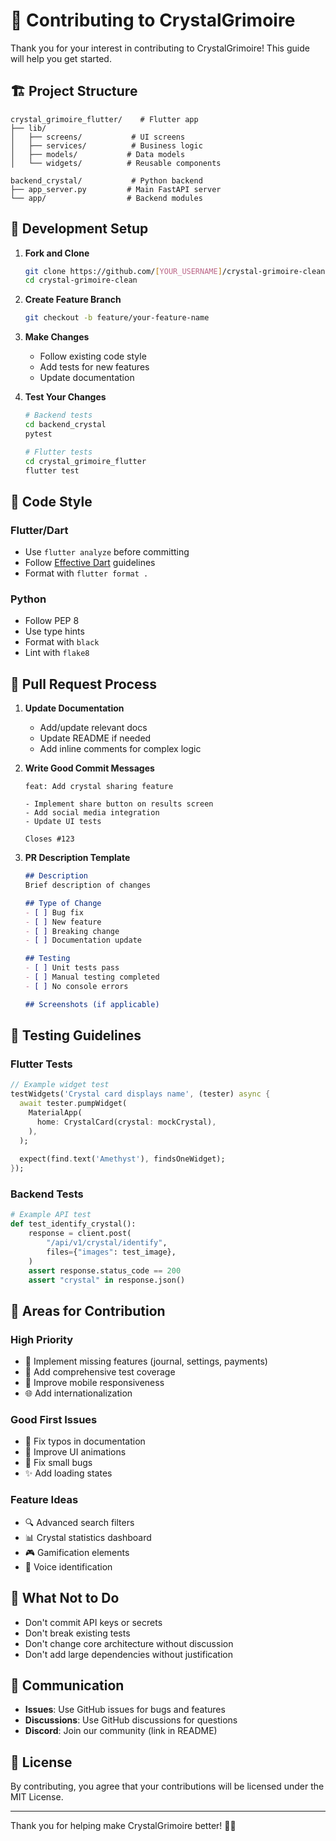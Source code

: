 # 🤝 Contributing to CrystalGrimoire

Thank you for your interest in contributing to CrystalGrimoire! This guide will help you get started.

## 🏗️ Project Structure

```
crystal_grimoire_flutter/    # Flutter app
├── lib/
│   ├── screens/           # UI screens
│   ├── services/          # Business logic
│   ├── models/           # Data models
│   └── widgets/          # Reusable components

backend_crystal/           # Python backend
├── app_server.py         # Main FastAPI server
└── app/                  # Backend modules
```

## 🔧 Development Setup

1. **Fork and Clone**
   ```bash
   git clone https://github.com/[YOUR_USERNAME]/crystal-grimoire-clean.git
   cd crystal-grimoire-clean
   ```

2. **Create Feature Branch**
   ```bash
   git checkout -b feature/your-feature-name
   ```

3. **Make Changes**
   - Follow existing code style
   - Add tests for new features
   - Update documentation

4. **Test Your Changes**
   ```bash
   # Backend tests
   cd backend_crystal
   pytest

   # Flutter tests
   cd crystal_grimoire_flutter
   flutter test
   ```

## 📝 Code Style

### Flutter/Dart
- Use `flutter analyze` before committing
- Follow [Effective Dart](https://dart.dev/guides/language/effective-dart) guidelines
- Format with `flutter format .`

### Python
- Follow PEP 8
- Use type hints
- Format with `black`
- Lint with `flake8`

## 🔄 Pull Request Process

1. **Update Documentation**
   - Add/update relevant docs
   - Update README if needed
   - Add inline comments for complex logic

2. **Write Good Commit Messages**
   ```
   feat: Add crystal sharing feature
   
   - Implement share button on results screen
   - Add social media integration
   - Update UI tests
   
   Closes #123
   ```

3. **PR Description Template**
   ```markdown
   ## Description
   Brief description of changes

   ## Type of Change
   - [ ] Bug fix
   - [ ] New feature
   - [ ] Breaking change
   - [ ] Documentation update

   ## Testing
   - [ ] Unit tests pass
   - [ ] Manual testing completed
   - [ ] No console errors

   ## Screenshots (if applicable)
   ```

## 🧪 Testing Guidelines

### Flutter Tests
```dart
// Example widget test
testWidgets('Crystal card displays name', (tester) async {
  await tester.pumpWidget(
    MaterialApp(
      home: CrystalCard(crystal: mockCrystal),
    ),
  );
  
  expect(find.text('Amethyst'), findsOneWidget);
});
```

### Backend Tests
```python
# Example API test
def test_identify_crystal():
    response = client.post(
        "/api/v1/crystal/identify",
        files={"images": test_image},
    )
    assert response.status_code == 200
    assert "crystal" in response.json()
```

## 🎯 Areas for Contribution

### High Priority
- 🔧 Implement missing features (journal, settings, payments)
- 🧪 Add comprehensive test coverage
- 📱 Improve mobile responsiveness
- 🌐 Add internationalization

### Good First Issues
- 📝 Fix typos in documentation
- 🎨 Improve UI animations
- 🐛 Fix small bugs
- ✨ Add loading states

### Feature Ideas
- 🔍 Advanced search filters
- 📊 Crystal statistics dashboard
- 🎮 Gamification elements
- 🤖 Voice identification

## 🚫 What Not to Do

- Don't commit API keys or secrets
- Don't break existing tests
- Don't change core architecture without discussion
- Don't add large dependencies without justification

## 💬 Communication

- **Issues**: Use GitHub issues for bugs and features
- **Discussions**: Use GitHub discussions for questions
- **Discord**: Join our community (link in README)

## 📄 License

By contributing, you agree that your contributions will be licensed under the MIT License.

---

Thank you for helping make CrystalGrimoire better! 🔮✨
